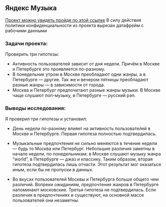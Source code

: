 
## Яндекс Музыка

[Проект можно увидеть пройдя по этой ссылке](https://github.com/KittyCorpsegrinder/Yandex_Practicum/blob/main/Yandex_Music/yandex_music.ipynb)
В силу действия политики конфиденциальности из проекта вырезан датафрейм с рабочими данными

### Задачи проекта:

Проверить три гипотезы:

* Активность пользователей зависит от дня недели. Причём в Москве и Петербурге это проявляется по-разному.
* В понедельник утром в Москве преобладают одни жанры, а в Петербурге — другие. Так же и вечером пятницы преобладают разные жанры — в зависимости от города.
* Москва и Петербург предпочитают разные жанры музыки. В Москве чаще слушают поп-музыку, в Петербурге — русский рэп.

### Выводы исследования:

Я проверил три гипотезы и установил:

* День недели по-разному влияет на активность пользователей в Москве и Петербурге.
Первая гипотеза полностью подтвердилась.

* Музыкальные предпочтения не сильно меняются в течение недели — будь то Москва или Петербург. Небольшие различия заметны в начале недели, по понедельникам:
в Москве слушают музыку жанра “world”,
в Петербурге — джаз и классику.
Таким образом, вторая гипотеза подтвердилась лишь отчасти. Этот результат мог оказаться иным, если бы не пропуски в данных.

* Во вкусах пользователей Москвы и Петербурга больше общего чем различий. Вопреки ожиданиям, предпочтения жанров в Петербурге напоминают московские.
Третья гипотеза не подтвердилась. Если различия в предпочтениях и существуют, на основной массе пользователей они незаметны.
